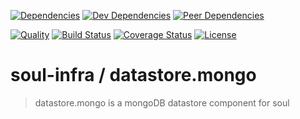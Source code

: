 [![Dependencies][dependencies-image]][dependencies-link]
[![Dev Dependencies][dev-dependencies-image]][dev-dependencies-link]
[![Peer Dependencies][peer-dependencies-image]][peer-dependencies-link]

[![Quality][quality-image]][quality-link]
[![Build Status][build-status-image]][build-status-link]
[![Coverage Status][coverage-status-image]][coverage-status-link]
[![License][license-image]][license-link]

# soul-infra / datastore.mongo
> datastore.mongo is a mongoDB datastore component for soul

[dependencies-image]: http://img.shields.io/david/soul-infra/datastore.mongo.svg?style=flat-square
[dependencies-link]: https://david-dm.org/soul-infra/datastore.mongo#info=dependencies&view=list
[dev-dependencies-image]: http://img.shields.io/david/dev/soul-infra/datastore.mongo.svg?style=flat-square
[dev-dependencies-link]: https://david-dm.org/soul-infra/datastore.mongo#info=devDependencies&view=list
[peer-dependencies-image]: http://img.shields.io/david/peer/soul-infra/datastore.mongo.svg?style=flat-square
[peer-dependencies-link]: https://david-dm.org/soul-infra/datastore.mongo#info=peerDependencies&view=list
[license-image]: http://img.shields.io/badge/license-UNLICENSE-brightgreen.svg?style=flat-square
[license-link]: http://unlicense.org
[quality-image]: http://img.shields.io/codeclimate/github/soul-infra/datastore.mongo.svg?style=flat-square
[quality-link]: https://codeclimate.com/github/soul-infra/datastore.mongo
[build-status-image]: http://img.shields.io/travis/soul-infra/datastore.mongo.svg?style=flat-square
[build-status-link]: https://travis-ci.org/soul-infra/datastore.mongo
[coverage-status-image]: http://img.shields.io/coveralls/soul-infra/datastore.mongo.svg?style=flat-square
[coverage-status-link]: https://coveralls.io/r/soul-infra/datastore.mongo